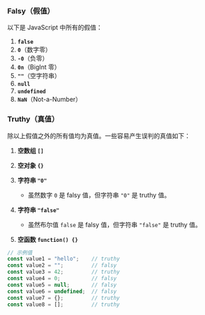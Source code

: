 
### Falsy（假值）

以下是 JavaScript 中所有的假值：

1. **`false`**
2. **`0`**（数字零）
3. **`-0`**（负零）
4. **`0n`**（BigInt 零）
5. **`""`**（空字符串）
6. **`null`**
7. **`undefined`**
8. **`NaN`**（Not-a-Number）
### Truthy（真值）

除以上假值之外的所有值均为真值。一些容易产生误判的真值如下：

1. **空数组 `[]`**
    
2. **空对象 `{}`**
    
3. **字符串 `"0"`**
    - 虽然数字 `0` 是 falsy 值，但字符串 `"0"` 是 truthy 值。
4. **字符串 `"false"`**
    - 虽然布尔值 `false` 是 falsy 值，但字符串 `"false"` 是 truthy 值。    
5. **空函数 `function() {}`**

```js
// 示例值
const value1 = "hello";    // truthy
const value2 = "";         // falsy
const value3 = 42;         // truthy
const value4 = 0;          // falsy
const value5 = null;       // falsy
const value6 = undefined;  // falsy
const value7 = {};         // truthy
const value8 = [];         // truthy
```
